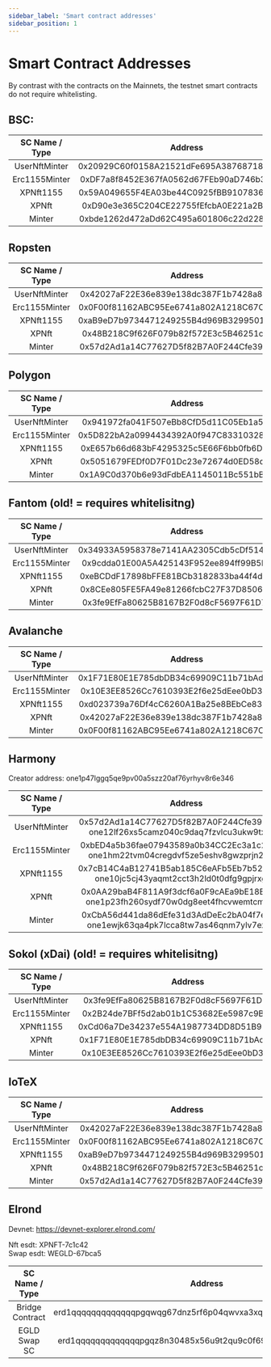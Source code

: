 ```yaml
---
sidebar_label: 'Smart contract addresses'
sidebar_position: 1
---
```


# Smart Contract Addresses

By contrast with the contracts on the Mainnets, the testnet smart contracts do not require whitelisting.
## BSC:
| SC Name / Type | Address|
|:-:|:-:|
|UserNftMinter|0x20929C60f0158A21521dFe695A3876871874C472|
|Erc1155Minter|0xDF7a8f8452E367fA0562d67FEb90aD746b3DD99A|
|XPNft1155|0x59A049655F4EA03be44C0925fBB9107836b16085|
|XPNft|0xD90e3e365C204CE22755fEfcbA0E221a2B8a17f6|
|Minter|0xbde1262d472aDd62C495a601806c22d228c2d70d|

## Ropsten
| SC Name / Type | Address|
|:-:|:-:|
|UserNftMinter|0x42027aF22E36e839e138dc387F1b7428a85553Cc|
|Erc1155Minter|0x0F00f81162ABC95Ee6741a802A1218C67C42e714|
|XPNft1155|0xaB9eD7b9734471249255B4d969B32995015116d9|
|XPNft|0x48B218C9f626F079b82f572E3c5B46251c40fc47|
|Minter|0x57d2Ad1a14C77627D5f82B7A0F244Cfe391e59C5|

## Polygon
| SC Name / Type | Address|
|:-:|:-:|
|UserNftMinter|0x941972fa041F507eBb8CfD5d11C05Eb1a51f2E95|
|Erc1155Minter|0x5D822bA2a0994434392A0f947C83310328CFB0DE|
|XPNft1155|0xE657b66d683bF4295325c5E66F6bb0fb6D1F7551|
|XPNft|0x5051679FEDf0D7F01Dc23e72674d0ED58de9be6a|
|Minter|0x1A9C0d370b6e93dFdbEA1145011Bc551bB1a2B60|

## Fantom (old! = requires whitelisitng)
| SC Name / Type | Address|
|:-:|:-:|
|UserNftMinter|0x34933A5958378e7141AA2305Cdb5cDf514896035|
|Erc1155Minter|0x9cdda01E00A5A425143F952ee894ff99B5F7999F|
|XPNft1155|0xeBCDdF17898bFFE81BCb3182833ba44f4dB25525|
|XPNft|0x8CEe805FE5FA49e81266fcbC27F37D85062c1707|
|Minter|0x3fe9EfFa80625B8167B2F0d8cF5697F61D77e4a2|

## Avalanche
| SC Name / Type | Address|
|:-:|:-:|
|UserNftMinter|0x1F71E80E1E785dbDB34c69909C11b71bAd8D9802|
|Erc1155Minter|0x10E3EE8526Cc7610393E2f6e25dEee0bD38d057e|
|XPNft1155|0xd023739a76Df4cC6260A1Ba25e8BEbCe8389D60D|
|XPNft|0x42027aF22E36e839e138dc387F1b7428a85553Cc|
|Minter|0x0F00f81162ABC95Ee6741a802A1218C67C42e714|

## Harmony # 
Creator address: one1p47lggq5qe9pv00a5szz20af76yrhyv8r6e346

| SC Name / Type | Address|
|:-:|:-:|
|UserNftMinter|0x57d2Ad1a14C77627D5f82B7A0F244Cfe391e59C5 <br/> one12lf26xs5camz040c9daq7fzvlcu3ukw9txkkkd|
|Erc1155Minter|0xbED4a5b36fae07943589a0b34CC2Ec3a1c208E53 <br/> one1hm22tvm04cregdvf5ze5eshv8gwzprjn20frdv|
|XPNft1155|0x7cB14C4aB12741B5ab185C6eAFb5Eb7b5282A032 <br/> one10jc5cj43yaqmt2cct3h2ld0t0dfg9gpjrxgkjn|
|XPNft|0x0AA29baB4F811A9f3dcf6a0F9cAEa9bE18ECED78 <br/> one1p23fh260sydf70w0dg8eet4fhcvwemtcmknt67|
|Minter|0xCbA56d441da86dEfe31d3AdDeEc2bA04f7e27d9e <br/> one1ewjk63qa4pk7lcca8tw7as46qnm7ylv7exqnh3|

## Sokol (xDai) (old! = requires whitelisitng)
| SC Name / Type | Address|
|:-:|:-:|
|UserNftMinter|0x3fe9EfFa80625B8167B2F0d8cF5697F61D77e4a2|
|Erc1155Minter|0x2B24de7BFf5d2ab01b1C53682Ee5987c9BCf1BAc|
|XPNft1155|0xCd06a7De34237e554A1987734DD8D51B9526F6e5|
|XPNft|0x1F71E80E1E785dbDB34c69909C11b71bAd8D9802|
|Minter|0x10E3EE8526Cc7610393E2f6e25dEee0bD38d057e|

## IoTeX
| SC Name / Type | Address|
|:-:|:-:|
|UserNftMinter|0x42027aF22E36e839e138dc387F1b7428a85553Cc|
|Erc1155Minter|0x0F00f81162ABC95Ee6741a802A1218C67C42e714|
|XPNft1155|0xaB9eD7b9734471249255B4d969B32995015116d9|
|XPNft|0x48B218C9f626F079b82f572E3c5B46251c40fc47|
|Minter|0x57d2Ad1a14C77627D5f82B7A0F244Cfe391e59C5|

## Elrond

Devnet: https://devnet-explorer.elrond.com/

Nft esdt: XPNFT-7c1c42<br/>
Swap esdt: WEGLD-67bca5<br/>

| SC Name / Type | Address|
|:-:|:-:|
|Bridge Contract|erd1qqqqqqqqqqqqqpgqwqg67dnz5rf6p04qwvxa3xq9g5mrndgvksmse0m03p|
|EGLD Swap SC|erd1qqqqqqqqqqqqqpgqz8n30485x56u9t2qu9c0f6999m77ajdaksmsstpxdq|